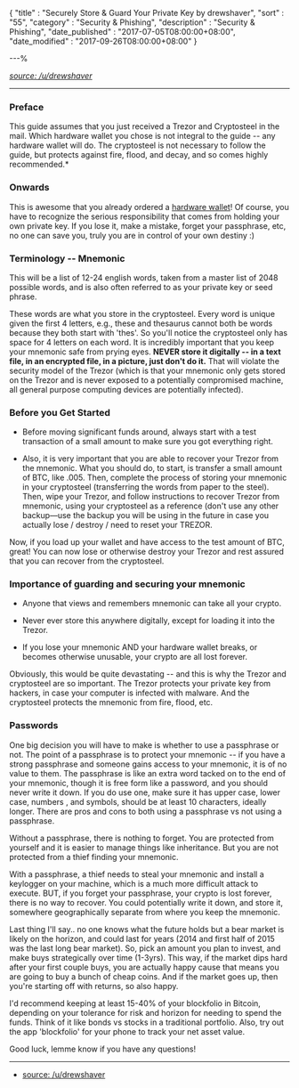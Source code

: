 {
"title"       : "Securely Store & Guard Your Private Key by drewshaver",
"sort"        : "55",
"category"    : "Security & Phishing",
"description" : "Security & Phishing",
"date_published" : "2017-07-05T08:00:00+08:00",
"date_modified"  : "2017-09-26T08:00:00+08:00"
}

---%

*[source: /u/drewshaver](https://www.reddit.com/r/CryptoCurrency/comments/6vo0tw/a_guide_for_newbies_on_how_to_properly_and/)*

---


### Preface

This guide assumes that you just received a Trezor and Cryptosteel in the mail. Which hardware wallet you chose is not integral to the guide -- any hardware wallet will do. The cryptosteel is not necessary to follow the guide, but protects against fire, flood, and decay, and so comes highly recommended.*

### Onwards

This is awesome that you already ordered a [hardware wallet](https://support.ethereumcommonwealth.io/hardware-wallets/hardware-wallet-recommendations.html)! Of course, you have to recognize the serious responsibility that comes from holding your own private key. If you lose it, make a mistake, forget your passphrase, etc, no one can save you, truly you are in control of your own destiny :)

### Terminology -- Mnemonic

This will be a list of 12-24 english words, taken from a master list of 2048 possible words, and is also often referred to as your private key or seed phrase.

These words are what you store in the cryptosteel. Every word is unique given the first 4 letters, e.g., these and thesaurus cannot both be words because they both start with 'thes'. So you'll notice the cryptosteel only has space for 4 letters on each word. It is incredibly important that you keep your mnemonic safe from prying eyes. **NEVER store it digitally -- in a text file, in an encrypted file, in a picture, just don't do it.** That will violate the security model of the Trezor (which is that your mnemonic only gets stored on the Trezor and is never exposed to a potentially compromised machine, all general purpose computing devices are potentially infected).

### Before you Get Started

- Before moving significant funds around, always start with a test transaction of a small amount to make sure you got everything right.

- Also, it is very important that you are able to recover your Trezor from the mnemonic. What you should do, to start, is transfer a small amount of BTC, like .005. Then, complete the process of storing your mnemonic in your cryptosteel (transferring the words from paper to the steel). Then, wipe your Trezor, and follow instructions to recover Trezor from mnemonic, using your cryptosteel as a reference (don't use any other backup—use the backup you will be using in the future in case you actually lose / destroy / need to reset your TREZOR.

Now, if you load up your wallet and have access to the test amount of BTC, great! You can now lose or otherwise destroy your Trezor and rest assured that you can recover from the cryptosteel.


### Importance of guarding and securing your mnemonic

- Anyone that views and remembers mnemonic can take all your crypto.

- Never ever store this anywhere digitally, except for loading it into the Trezor.

- If you lose your mnemonic AND your hardware wallet breaks, or becomes otherwise unusable, your crypto are all lost forever.

Obviously, this would be quite devastating -- and this is why the Trezor and cryptosteel are so important. The Trezor protects your private key from hackers, in case your computer is infected with malware. And the cryptosteel protects the mnemonic from fire, flood, etc.

### Passwords

One big decision you will have to make is whether to use a passphrase or not. The point of a passphrase is to protect your mnemonic -- if you have a strong passphrase and someone gains access to your mnemonic, it is of no value to them. The passphrase is like an extra word tacked on to the end of your mnemonic, though it is free form like a password, and you should never write it down. If you do use one, make sure it has upper case, lower case, numbers , and symbols, should be at least 10 characters, ideally longer. There are pros and cons to both using a passphrase vs not using a passphrase.

Without a passphrase, there is nothing to forget. You are protected from yourself and it is easier to manage things like inheritance. But you are not protected from a thief finding your mnemonic.

With a passphrase, a thief needs to steal your mnemonic and install a keylogger on your machine, which is a much more difficult attack to execute. BUT, if you forget your passphrase, your crypto is lost forever, there is no way to recover. You could potentially write it down, and store it, somewhere geographically separate from where you keep the mnemonic.

Last thing I'll say.. no one knows what the future holds but a bear market is likely on the horizon, and could last for years (2014 and first half of 2015 was the last long bear market). So, pick an amount you plan to invest, and make buys strategically over time (1-3yrs). This way, if the market dips hard after your first couple buys, you are actually happy cause that means you are going to buy a bunch of cheap coins. And if the market goes up, then you're starting off with returns, so also happy.

I'd recommend keeping at least 15-40% of your blockfolio in Bitcoin, depending on your tolerance for risk and horizon for needing to spend the funds. Think of it like bonds vs stocks in a traditional portfolio. Also, try out the app 'blockfolio' for your phone to track your net asset value.

Good luck, lemme know if you have any questions!

---

- [source: /u/drewshaver](https://www.reddit.com/r/CryptoCurrency/comments/6vo0tw/a_guide_for_newbies_on_how_to_properly_and/)
